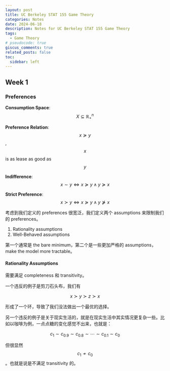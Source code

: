 ```yaml
---
layout: post
title: UC Berkeley STAT 155 Game Theory
categories: Notes
date: 2024-06-18
description: Notes for UC Berkeley STAT 155 Game Theory
tags:
  - Game Theory
# pseudocode: true
giscus_comments: true
related_posts: false
toc:
  sidebar: left
---
```


## Week 1

### Preferences

**Consumption Space**: $$X\subseteq\mathbb{R}_+^n$$

**Preference Relation**: $$x\succeq y$$, $$x$$ is as lease as good as $$y$$

**Indifference**: $$x\sim y \Longleftrightarrow x\succeq y \land y\succeq x$$

**Strict Preference**: $$x\succ y \Longleftrightarrow x\succeq y \land y\nsucceq x$$

考虑到我们定义的 preferences 很宽泛，我们定义两个 assumptions 来限制我们的 preferences。

1. Rationality assumptions
2. Well-Behaved assumptions

第一个通常是 the bare minimum，第二个是一些更加严格的 assumptions，make the model more tractable。

#### Rationality Assumptions

需要满足 completeness 和 transitivity。

一个违反的例子是剪刀石头布，我们有

$$
x\succ y\succ z\succ x
$$

形成了一个环，导致了我们没法做出一个最优的选择。

另一个违反的例子是关于现实生活的，就是在现实生活中其实情况更复杂一些。比如以咖啡为例，一点点糖的变化感觉不出来，也就是：

$$
c_1\sim c_{0.9}\sim c_{0.8}\sim\cdots\sim c_{0.1}\sim c_0
$$

但很显然 $$c_1\nsim c_0$$。也就是说是不满足 transitivity 的。
